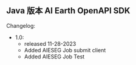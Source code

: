 ## Java 版本 AI Earth OpenAPI SDK

Changelog:

- 1.0:
  - released 11-28-2023
  - Added AIESEG Job submit client
  - Added AIESEG Job Test
